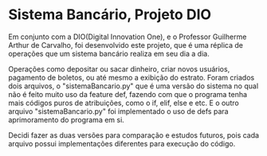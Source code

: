 # Sistema Bancário, Projeto DIO

Em conjunto com a DIO(Digital Innovation One), e o Professor Guilherme Arthur de Carvalho, foi desenvolvido este projeto, que é uma réplica
de operações que um sistema bancário realiza em seu dia a dia.

Operações como depositar ou sacar dinheiro, criar novos usuários, pagamento de boletos, ou até mesmo a exibição do estrato.
Foram criados dois arquivos, o "sistemaBancario.py" que é uma versão do sistema no qual não é feito muito uso da feature def, fazendo com que o programa tenha mais códigos puros de atribuições, como o if, elif, else e etc. E o outro arquivo "sistemaBancario.py" foi implementado o uso de defs para aprimoramento do programa em si. 

Decidi fazer as duas versões para comparação e estudos futuros, pois cada arquivo possui implementações diferentes para execução do código.